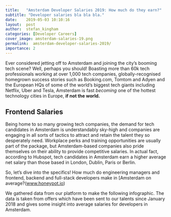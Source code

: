```yaml
---
title:   "Amsterdam Developer Salaries 2019: How much do they earn?"
subtitle: "Developer salaries bla bla bla."
date:    2019-05-03 10:10:16
layout:  post
author:  stefan_kingham
categories: [Developer Careers]
cover_image: amsterdam-salaries-19.png
permalink:  amsterdam-developer-salaries-2019/
importance: 2
---
```


Ever considered jetting off to Amsterdam and joining the city’s booming tech scene? Well, perhaps you should! Boasting more than 60k tech professionals working at over 1,000 tech companies, globally-recognised homegrown success stories such as Booking.com, Tomtom and Adyen and the European HQs of some of the world’s biggest tech giants including Netflix, Uber and Tesla, Amsterdam is fast *becoming* one of the hottest technology cities in Europe, **if not the world.**

<!--more-->

## Frontend Salaries

Being home to so many growing tech companies, the demand for tech candidates in Amsterdam is understandably sky-high and companies are engaging in all sorts of tactics to attract and retain the talent they so desperately need. Workplace perks and training opportunities are usually part of the package, but Amsterdam-based companies also pride themselves on their ability to provide competitive salaries. In actual fact, according to Hubspot, tech candidates in Amsterdam earn a higher average net salary than those based in London, Dublin, Paris or Berlin.

So, let’s dive into the specifics! How much do engineering managers and frontend, backend and full-stack developers make in [Amsterdam on average?(www.honeypot.io)

We gathered data from our platform to make the following infographic. The data is taken from offers which have been sent to our talents since January 2018 and gives some insight into average salaries for developers in Amsterdam.
